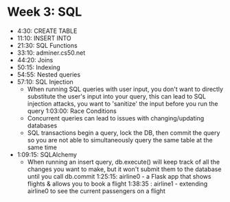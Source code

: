 # Week 3: SQL

* 4:30: CREATE TABLE
* 11:10: INSERT INTO
* 21:30: SQL Functions
* 33:10: adminer.cs50.net
* 44:20: Joins
* 50:15: Indexing
* 54:55: Nested queries
* 57:10: SQL Injection
  * When running SQL queries with user input, you don't want to directly
  substitute the user's input into your query, this can lead to SQL injection
  attacks, you want to 'sanitize' the input before you run the query
1:03:00: Race Conditions
  * Concurrent queries can lead to issues with changing/updating databases
  * SQL transactions begin a query, lock the DB, then commit the query so you
  are not able to simultaneously query the same table at the same time
* 1:09:15: SQLAlchemy
  * When running an insert query, db.execute() will keep track of all the
  changes you want to make, but it won't submit them to the database until you
  call db.commit
1:25:15: airline0 - a Flask app that shows flights & allows you to book a flight
1:38:35 : airline1 - extending airline0 to see the current passengers on a
flight

